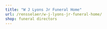 ```yaml
---
title: "W J Lyons Jr Funeral Home"
url: /rensselaer/w-j-lyons-jr-funeral-home/
shop: funeral directors
---
```

